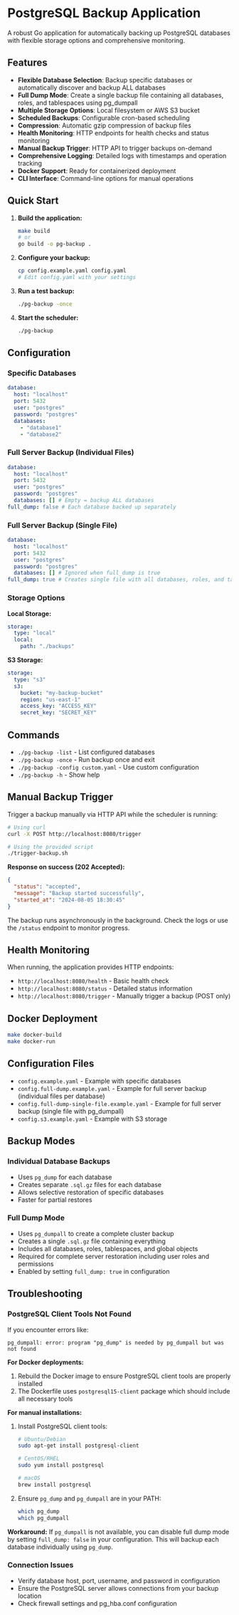 # PostgreSQL Backup Application

A robust Go application for automatically backing up PostgreSQL databases with flexible storage options and comprehensive monitoring.

## Features

- **Flexible Database Selection**: Backup specific databases or automatically discover and backup ALL databases
- **Full Dump Mode**: Create a single backup file containing all databases, roles, and tablespaces using pg_dumpall
- **Multiple Storage Options**: Local filesystem or AWS S3 bucket
- **Scheduled Backups**: Configurable cron-based scheduling
- **Compression**: Automatic gzip compression of backup files
- **Health Monitoring**: HTTP endpoints for health checks and status monitoring
- **Manual Backup Trigger**: HTTP API to trigger backups on-demand
- **Comprehensive Logging**: Detailed logs with timestamps and operation tracking
- **Docker Support**: Ready for containerized deployment
- **CLI Interface**: Command-line options for manual operations

## Quick Start

1. **Build the application:**

   ```bash
   make build
   # or
   go build -o pg-backup .
   ```

2. **Configure your backup:**

   ```bash
   cp config.example.yaml config.yaml
   # Edit config.yaml with your settings
   ```

3. **Run a test backup:**

   ```bash
   ./pg-backup -once
   ```

4. **Start the scheduler:**
   ```bash
   ./pg-backup
   ```

## Configuration

### Specific Databases

```yaml
database:
  host: "localhost"
  port: 5432
  user: "postgres"
  password: "postgres"
  databases:
    - "database1"
    - "database2"
```

### Full Server Backup (Individual Files)

```yaml
database:
  host: "localhost"
  port: 5432
  user: "postgres"
  password: "postgres"
  databases: [] # Empty = backup ALL databases
full_dump: false # Each database backed up separately
```

### Full Server Backup (Single File)

```yaml
database:
  host: "localhost"
  port: 5432
  user: "postgres"
  password: "postgres"
  databases: [] # Ignored when full_dump is true
full_dump: true # Creates single file with all databases, roles, and tablespaces
```

### Storage Options

**Local Storage:**

```yaml
storage:
  type: "local"
  local:
    path: "./backups"
```

**S3 Storage:**

```yaml
storage:
  type: "s3"
  s3:
    bucket: "my-backup-bucket"
    region: "us-east-1"
    access_key: "ACCESS_KEY"
    secret_key: "SECRET_KEY"
```

## Commands

- `./pg-backup -list` - List configured databases
- `./pg-backup -once` - Run backup once and exit
- `./pg-backup -config custom.yaml` - Use custom configuration
- `./pg-backup -h` - Show help

## Manual Backup Trigger

Trigger a backup manually via HTTP API while the scheduler is running:

```bash
# Using curl
curl -X POST http://localhost:8080/trigger

# Using the provided script
./trigger-backup.sh
```

**Response on success (202 Accepted):**

```json
{
  "status": "accepted",
  "message": "Backup started successfully",
  "started_at": "2024-08-05 18:30:45"
}
```

The backup runs asynchronously in the background. Check the logs or use the `/status` endpoint to monitor progress.

## Health Monitoring

When running, the application provides HTTP endpoints:

- `http://localhost:8080/health` - Basic health check
- `http://localhost:8080/status` - Detailed status information
- `http://localhost:8080/trigger` - Manually trigger a backup (POST only)

## Docker Deployment

```bash
make docker-build
make docker-run
```

## Configuration Files

- `config.example.yaml` - Example with specific databases
- `config.full-dump.example.yaml` - Example for full server backup (individual files per database)
- `config.full-dump-single-file.example.yaml` - Example for full server backup (single file with pg_dumpall)
- `config.s3.example.yaml` - Example with S3 storage

## Backup Modes

### Individual Database Backups

- Uses `pg_dump` for each database
- Creates separate `.sql.gz` files for each database
- Allows selective restoration of specific databases
- Faster for partial restores

### Full Dump Mode

- Uses `pg_dumpall` to create a complete cluster backup
- Creates a single `.sql.gz` file containing everything
- Includes all databases, roles, tablespaces, and global objects
- Required for complete server restoration including user roles and permissions
- Enabled by setting `full_dump: true` in configuration

## Troubleshooting

### PostgreSQL Client Tools Not Found

If you encounter errors like:

```
pg_dumpall: error: program "pg_dump" is needed by pg_dumpall but was not found
```

**For Docker deployments:**

1. Rebuild the Docker image to ensure PostgreSQL client tools are properly installed
2. The Dockerfile uses `postgresql15-client` package which should include all necessary tools

**For manual installations:**

1. Install PostgreSQL client tools:

   ```bash
   # Ubuntu/Debian
   sudo apt-get install postgresql-client

   # CentOS/RHEL
   sudo yum install postgresql

   # macOS
   brew install postgresql
   ```

2. Ensure `pg_dump` and `pg_dumpall` are in your PATH:
   ```bash
   which pg_dump
   which pg_dumpall
   ```

**Workaround:**
If `pg_dumpall` is not available, you can disable full dump mode by setting `full_dump: false` in your configuration. This will backup each database individually using `pg_dump`.

### Connection Issues

- Verify database host, port, username, and password in configuration
- Ensure the PostgreSQL server allows connections from your backup location
- Check firewall settings and pg_hba.conf configuration
